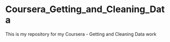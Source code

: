 # Coursera_Getting_and_Cleaning_Data
This is my repository for my Coursera - Getting and Cleaning Data work
